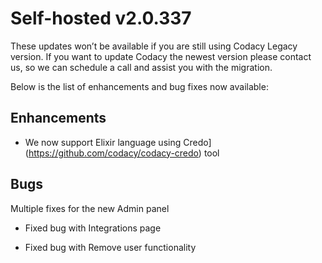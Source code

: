 # Self-hosted v2.0.337

These updates won’t be available if you
are still using Codacy Legacy version. If you want to update Codacy the
newest version please contact us, so we can schedule a call and assist you with
the migration.

Below is the list of enhancements and bug
fixes now available:

## Enhancements

-   We now support Elixir language using
    Credo](https://github.com/codacy/codacy-credo) tool

## Bugs

Multiple fixes for the new Admin
panel

-   Fixed bug with Integrations page
    
-   Fixed bug with Remove user
    functionality
